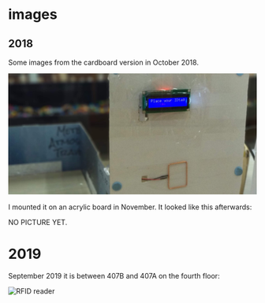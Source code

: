 # images

## 2018

Some images from the cardboard version in October 2018. 

![RFID reader](window.jpg)

I mounted it on an acrylic board in November. It looked like this afterwards:

NO PICTURE YET.

# 2019

September 2019 it is between 407B and 407A on the fourth floor:

![RFID reader](IMG_7965.HEIC)

